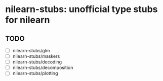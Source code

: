 # nilearn-stubs: unofficial type stubs for nilearn

## TODO

- [ ] nilearn-stubs/glm
- [ ] nilearn-stubs/maskers
- [ ] nilearn-stubs/decoding
- [ ] nilearn-stubs/decomposition
- [ ] nilearn-stubs/plotting
